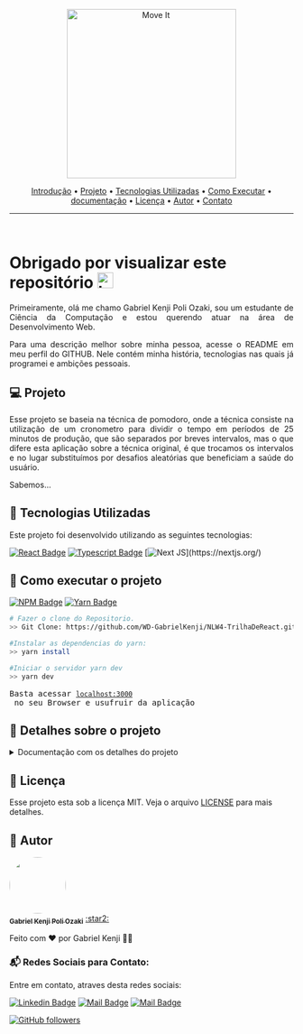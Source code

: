 <p align="center" id="introducao">
   <img src="./public/logo-full.svg" alt="Move It" width="300"/>
</p>

<p align="center">
 <a href="#introducao">Introdução</a> •
 <a href="#projeto">Projeto</a> •
 <a href="#tecnologias">Tecnologias Utilizadas</a> • 
 <a href="#execucao">Como Executar</a> • 
 <a href="#documentacao">documentação</a> • 
 <a href="#licenca">Licença</a> •
 <a href="#autor">Autor</a> •
 <a href="#contato">Contato</a> 
</p>

--------------------------- 

<br>

# <Strong> Obrigado por visualizar este repositório </Strong> <img src="https://user-images.githubusercontent.com/1303154/88677602-1635ba80-d120-11ea-84d8-d263ba5fc3c0.gif" width="28px" alt="hi">

<p align="justify"> Primeiramente, olá me chamo Gabriel Kenji Poli Ozaki, sou um estudante de Ciência da Computação e estou querendo atuar na área de Desenvolvimento Web. </p>

<p align="justify"> Para uma descrição melhor sobre minha pessoa, acesse o README em meu perfil do GITHUB. Nele contém minha história, tecnologias nas quais já programei e ambições pessoais. </p>

## :computer: <strong id="projeto"> Projeto </strong>

<p align="justify"> Esse projeto se baseia na técnica de pomodoro, onde a técnica consiste na utilização de um cronometro para dividir o tempo em períodos de 25 minutos de produção, que são separados por breves intervalos, mas o que difere esta aplicação sobre a técnica original, é que trocamos os intervalos e no lugar substituímos por desafios aleatórias que beneficiam a saúde do usuário. </p>

<p> Sabemos... </p>

## :rocket: <Strong id="tecnologias"> Tecnologias Utilizadas </Strong>

<p align="justify"> Este projeto foi desenvolvido utilizando as seguintes tecnologias: </p>

[![React Badge](https://img.shields.io/badge/-React-61DBFB?style=for-the-badge&labelColor=black&logo=react&logoColor=61DBFB)](https://reactjs.org/)  [![Typescript Badge](https://img.shields.io/badge/-Typescript-007acc?style=for-the-badge&labelColor=black&logo=typescript&logoColor=007acc)](https://www.typescriptlang.org/)  [![Next JS](https://img.shields.io/badge/Nextjs-blueviolet.svg?style=for-the-badge&amp;logo=Next.js&amp;labelColor=000000&amp;logoWidth=20")](https://nextjs.org/)

## :runner: <strong id="execucao"> Como executar o projeto </strong>

[![NPM Badge](https://img.shields.io/badge/npm-6.14.11-brightgreen)](https://nodejs.org/en/download/) [![Yarn Badge](https://img.shields.io/badge/yarn-1.22.5-brightgreen)](https://classic.yarnpkg.com/en/docs/install/#windows-stable)

```bash
# Fazer o clone do Repositorio.
>> Git Clone: https://github.com/WD-GabrielKenji/NLW4-TrilhaDeReact.git
```

```bash
#Instalar as dependencias do yarn: 
>> yarn install

#Iniciar o servidor yarn dev
>> yarn dev
```
<pre>
Basta acessar <a href="http://localhost:3000" rel="nofollow"><code>localhost:3000</code></a> no seu Browser e usufruir da aplicação
</pre>


## :book: <strong id="documentacao"> Detalhes sobre o projeto </strong>

<details>
<summary>
  Documentação com os detalhes do projeto
</summary>

<br>

<p align="justify"> Esta aplicação foi desenvolvida, através de um <strong>evento online</strong> feito pela <strong>Rocketseat</strong>, chamado de <strong> NLW (Next Level Week)</strong>. A quarta edição do NLW na <strong>trilha de React</strong>, desenvolvemos a aplicação que teve como nome inicial, chamado de <strong>“move.it"</strong>. Ideia desse projeto se baseia na técnica de pomodoro criado por Francesco Cirillo no final dos anos 1980, onde a técnica consiste na    <strong>utilização de um cronometro para dividir o trabalho em períodos de 25 minutos de produção, separados por breves intervalos, mas o diferencial sobre essa técnica é que em nossa aplicação trocamos os intervalos e no lugar substituímos por desafios aleatórias que beneficiam a saúde do usuário.</strong> </p>

<p align="justify"> Nela utilizamos o <strong>contexto de desenvolvimento de uma API REST</strong>, permitindo com que nossa aplicação tenha acessos a <strong>múltiplos clientes distintos</strong>, que possam utilizar, tanto dispositivos desktops, como dispositivos mobiles no mesmo servidor, onde devolve um response no formato JSON, de uma maneira que os dois compreendam para realizar a transformação da interface até a visualização do usuário. Utilizamos a <strong>biblioteca React</strong>, para além de ajudar o browser nas criações da interface, <strong>deixarmos a aplicação mais fluida ou flexível para consumir o HTML, CSS e JS</strong>, e como <strong>ambiente de desenvolvimento</strong> usamos o <strong>Node.js</strong> para construir a aplicação utilizando React. </p>

<p align="justify"> <strong>Adicionamos o TS (TypeScript) sobre o JS (JavaScript)</strong> para darmos uma tipagem estática, onde o que for atribuído a tipagem definida, necessita obrigatoriamente ser seguido ao formato descrito. <strong>Gerando assim, um alto desenvolvimento, pois não precisamos fazer testes de validações nas funções ou qualquer outra funcionabilidade tipada presente nos códigos, resultando em uma checagem estática de tipos (checagem durante o desenvolvimento da aplicação).</strong> </p>

<p align="justify"> <strong>Dividimos a aplicação em componentes</strong> para deixa-la mais legível, na forma do reaproveitamento de código, onde no React tudo é feito através de componentes. Também utilizamos para escrever trechos em HTML dentro do JS, através de uma função. </p>

<p align="justify"> <strong>Ferramentas utilizadas para auxiliar as instalações dos pacotes</strong> dentro do Node.js foram o <strong>yarn</strong> e <strong>npm</strong>. </p>

<p align="justify"> <strong>Inicialmente dentro da aplicação</strong>, foi instalado o <strong>pacote create-react-app</strong>, que gera a facilitação para a criação de projetos React, onde o browser não consegue compreender a linguagem mais recente do JS moderno, e <strong>adicionando este pacote com suas configurações, podemos converter os códigos para uma maneira que o browser consiga compreende-los</strong>.  </p>

<p align="justify"> <strong>Quando se cria uma aplicação utilizando o “create-react-app”, estamos utilizando uma aplicação com o conceito SPA (Single Page Application)</strong>, que consiste em uma aplicação de uma única página, onde a troca de rotas ocasiona na troca do conteúdo, mas não da página ao todo. <strong>O porem da utilização deste conceito</strong>, é que sites que precisam ser indexados nos motores de busca <strong>apresentam o problema de SEO (Search Engine Optimization), gerando assim problemas com a otimização com os motores de busca ou buscadores, pois alguns deles estão com o JavaScript desabilitado e outros não esperam o tempo da interface ser construída</strong>. No que ocasiona, em não conseguirem coletar informações das aplicações, onde o JS é base tudo da aplicação (principalmente para projetos que utiliza a biblioteca React) ou onde o tempo de espera é atingido. </p>

<p align="justify"> <strong>Para resolvermos esse problema com o conceito SPA na otimização com os motores de busca</strong>, migramos nosso projeto para utilizarmos o conceito SSR (Server Side Rendering)</strong>, irei deixar o link do novo repositório sobre o mesmo projeto, porém, utilizando o conceito SSR como base e com os novos detalhes incrementados: </p>

<a href="https://github.com/WD-GabrielKenji/NLW4-TrilhaDeReact"> Acesse aqui o link do outro Repositório </a>

</details>

## :closed_book: <strong id="licenca"> Licença </strong>

Esse projeto esta sob a licença MIT. Veja o arquivo [LICENSE](LICENSE.md) para mais detalhes.

## :construction_worker: <strong id="autor"> Autor </strong>

<a href="https://github.com/WD-GabrielKenji">
 <img style="border-radius: 50%;" src="https://avatars.githubusercontent.com/u/77596710?s=400&u=70de2ffcac45b9e0db00c828fe785d4a76ac3f65&v=4" width="100px;" alt=""/>
 <br />
 <sub><b>Gabriel Kenji Poli Ozaki</b></sub></a> <a href="https://github.com/WD-GabrielKenji" title="Perfil Github"> :star2: 
</a>


Feito com ❤️ por Gabriel Kenji 👋🏽

### :mailbox_with_mail: <strong id="contato"> Redes Sociais para Contato: </strong>

<p> Entre em contato, atraves desta redes sociais: </p>

[![Linkedin Badge](https://img.shields.io/badge/-Gabriel_Kenji_Poli_Ozaki-0e76a8?style=flat&labelColor=0e76a8&logo=linkedin&logoColor=white)](https://www.linkedin.com/in/wdkenji/)  [![Mail Badge](https://img.shields.io/badge/-@biel.kenjii-C63381?style=flat&labelColor=C63381&logo=instagram&logoColor=white)](https://www.instagram.com/biel.kenjii/)  [![Mail Badge](https://img.shields.io/badge/-g.kenjiJS-c0392b?style=flat&labelColor=c0392b&logo=gmail&logoColor=white)](mailto:g.kenjiJS@gmail.com)

[![GitHub followers](https://img.shields.io/github/followers/WD-GabrielKenji.svg?style=social&label=Follow&maxAge=2592000)](https://github.com/WD-GabrielKenji)
